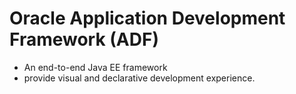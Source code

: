 # Oracle Application Development Framework (ADF)
- An end-to-end Java EE framework
- provide visual and declarative development experience.
